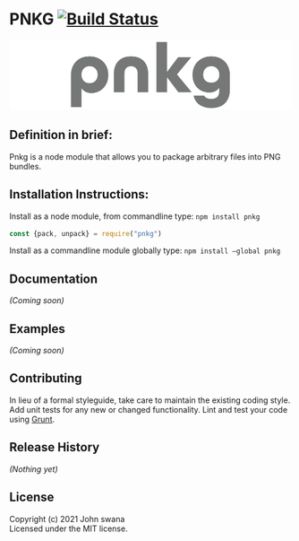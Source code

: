 # PNKG [![Build Status](https://api.travis-ci.com/swashvirus/pnkg.svg?branch=main)](https://travis-ci.com/swashvirus/pnkg)
[![Pnkg logo](pnkg-gray.png)](https://github.com/swashvirus/pnkg)
## Definition in brief:
Pnkg is a node module that allows you to package arbitrary files into PNG bundles.

## Installation Instructions:
Install as a node module, from commandline type:
`npm install pnkg`

```javascript
const {pack, unpack} = require("pnkg")
```

Install as a commandline module globally type:
`npm install —global pnkg`

## Documentation
_(Coming soon)_

## Examples
_(Coming soon)_

## Contributing
In lieu of a formal styleguide, take care to maintain the existing coding style. Add unit tests for any new or changed functionality. Lint and test your code using [Grunt](http://gruntjs.com/).

## Release History
_(Nothing yet)_

## License
Copyright (c) 2021 John swana  
Licensed under the MIT license.
